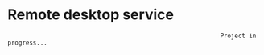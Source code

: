 # Remote desktop service
                                                               Project in progress...
